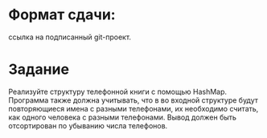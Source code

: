 # Формат сдачи: 
ссылка на подписанный git-проект.

# Задание

Реализуйте структуру телефонной книги с помощью HashMap.
Программа также должна учитывать, что в во входной структуре будут повторяющиеся имена с разными телефонами, их необходимо считать, как одного человека с разными телефонами. Вывод должен быть отсортирован по убыванию числа телефонов.
